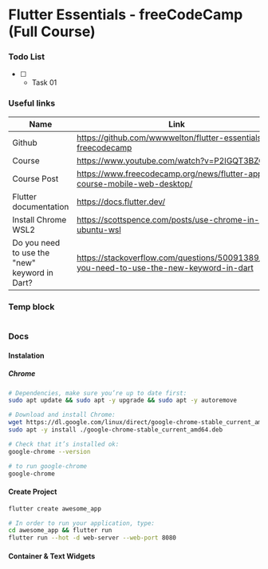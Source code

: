 # Flutter Essentials - freeCodeCamp (Full Course)

### Todo List
- [ ] - Task 01

### Useful links
| Name | Link |
| - | - |
| Github  | https://github.com/wwwwelton/flutter-essentials-freecodecamp |
| Course  | https://www.youtube.com/watch?v=P2IGQT3BZQo |
| Course Post | https://www.freecodecamp.org/news/flutter-app-course-mobile-web-desktop/ |
| Flutter documentation | https://docs.flutter.dev/ |
| Install Chrome WSL2 | https://scottspence.com/posts/use-chrome-in-ubuntu-wsl |
| Do you need to use the "new" keyword in Dart? | https://stackoverflow.com/questions/50091389/do-you-need-to-use-the-new-keyword-in-dart |

### Temp block
```code

```

### Docs

#### Instalation
##### Chrome
```bash
# Dependencies, make sure you’re up to date first:
sudo apt update && sudo apt -y upgrade && sudo apt -y autoremove

# Download and install Chrome:
wget https://dl.google.com/linux/direct/google-chrome-stable_current_amd64.deb
sudo apt -y install ./google-chrome-stable_current_amd64.deb

# Check that it’s installed ok:
google-chrome --version

# to run google-chrome
google-chrome
```

#### Create Project
```bash
flutter create awesome_app

# In order to run your application, type:
cd awesome_app && flutter run
flutter run --hot -d web-server --web-port 8080
```

#### Container & Text Widgets
```bash

```

